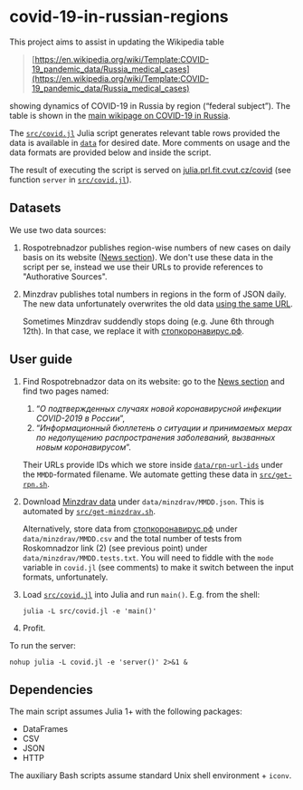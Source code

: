 # covid-19-in-russian-regions

This project aims to assist in updating the Wikipedia table

> [https://en.wikipedia.org/wiki/Template:COVID-19_pandemic_data/Russia_medical_cases](https://en.wikipedia.org/wiki/Template:COVID-19_pandemic_data/Russia_medical_cases)

showing dynamics of COVID-19 in Russia by region (“federal subject”).
The table is shown in the [main wikipage on COVID-19 in Russia](https://en.wikipedia.org/wiki/COVID-19_pandemic_in_Russia).

The [`src/covid.jl`](src/covid.jl) Julia script generates relevant table rows
provided the data is available in [`data`](data) for desired date.
More comments on usage and the data formats are provided below and inside the script.

The result of executing the script is served on [julia.prl.fit.cvut.cz/covid](https://julia.prl.fit.cvut.cz/covid)
(see function `server` in [`src/covid.jl`](src/covid.jl)).

## Datasets

We use two data sources:

1. Rospotrebnadzor publishes region-wise numbers of new cases on daily basis
     on its website ([News section](https://rospotrebnadzor.ru/about/info/news/)).
     We don't use these data in the script per se, instead we use their URLs to
     provide references to "Authorative Sources".

2. Minzdrav publishes total numbers in regions in the form of JSON daily.
   The new data unfortunately overwrites the old data
   [using the same URL](https://covid19.rosminzdrav.ru/wp-json/api/mapdata/).
   
   Sometimes Minzdrav suddendly stops doing (e.g. June 6th through 12th). In that case,
   we replace it with [стопкоронавирус.рф](https://стопкоронавирус.рф/information/).

## User guide

1. Find Rospotrebnadzor data on its website: go to the 
    [News section](https://rospotrebnadzor.ru/about/info/news/)
    and find two pages named:
    
    1.  “_О подтвержденных случаях новой коронавирусной инфекции COVID-2019 в России_”,
    2.  “_Информационный бюллетень о ситуации и принимаемых мерах по недопущению распространения заболеваний, вызванных новым коронавирусом_”.
    
    Their URLs provide IDs which we store inside [`data/rpn-url-ids`](data/rpn-url-ids)
    under the `MMDD`-formated filename.
    We automate getting these data in
    [`src/get-rpn.sh`](src/get-rpn.sh).
    
2. Download [Minzdrav data](https://covid19.rosminzdrav.ru/wp-json/api/mapdata/) 
    under `data/minzdrav/MMDD.json`. This is automated by
    [`src/get-minzdrav.sh`](src/get-minzdrav.sh).
	
	Alternatively, store data from [стопкоронавирус.рф](https://стопкоронавирус.рф/information/)
	under `data/minzdrav/MMDD.csv` and the total number of tests from Roskomnadzor link (2) (see
	previous point) under `data/minzdrav/MMDD.tests.txt`. You will need to fiddle with the `mode`
	variable in `covid.jl` (see comments) to make it switch between the input formats, unfortunately.

3. Load [`src/covid.jl`](src/covid.jl) into Julia and run `main()`. E.g. from the shell:

    ```
    julia -L src/covid.jl -e 'main()'
    ```

4. Profit.


To run the server:

```
nohup julia -L covid.jl -e 'server()' 2>&1 &
```

## Dependencies

The main script assumes Julia 1+ with the following packages:

* DataFrames
* CSV
* JSON
* HTTP

The auxiliary Bash scripts assume standard Unix shell environment + `iconv`.
